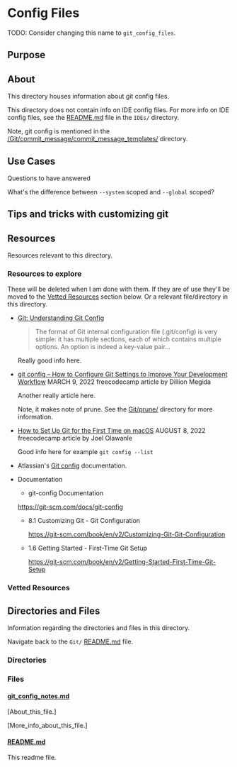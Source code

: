 # Config Files

TODO: Consider changing this name to `git_config_files`.

## Purpose

<!-- The purpose of this directory is to [...]. -->

## About

This directory houses information about git config files.

This directory does not contain info on IDE config files. For more info on IDE config files, see the [README.md](../../IDEs/README.md) file in the `IDEs/` directory.

Note, git config is mentioned in the [/Git/commit_message/commit_message_templates/](../commit_message/commit_message_templates/) directory.

## Use Cases

Questions to have answered

What's the difference between `--system` scoped and `--global` scoped?

## Tips and tricks with customizing git

## Resources

Resources relevant to this directory.

### Resources to explore

These will be deleted when I am done with them. If they are of use they'll be moved to the [Vetted Resources](#vetted-resources) section below. Or a relevant file/directory in this directory.

- [Git: Understanding Git Config](https://mincong.io/2018/07/29/git-understanding-git-config/)

  > The format of Git internal configuration file (.git/config) is very simple: it has multiple sections, each of which contains multiple options. An option is indeed a key-value pair...

  Really good info here.

- [git config – How to Configure Git Settings to Improve Your Development Workflow](https://www.freecodecamp.org/news/git-config-how-to-configure-git-settings/) MARCH 9, 2022 freecodecamp article by Dillion Megida

  Another really article here.

  Note, it makes note of prune. See the [Git/prune/](https://github.com/JamieBort/LearningDirectory/tree/master/Git/prune) directory for more information.

- [How to Set Up Git for the First Time on macOS](https://www.freecodecamp.org/news/setup-git-on-mac/) AUGUST 8, 2022 freecodecamp article by Joel Olawanle

  Good info here for example `git config --list`

- Atlassian's [Git config](https://www.atlassian.com/git/tutorials/setting-up-a-repository/git-config) documentation.

- Documentation

  - git-config Documentation

  https://git-scm.com/docs/git-config

  - 8.1 Customizing Git - Git Configuration

    https://git-scm.com/book/en/v2/Customizing-Git-Git-Configuration

  - 1.6 Getting Started - First-Time Git Setup

    https://git-scm.com/book/en/v2/Getting-Started-First-Time-Git-Setup

### Vetted Resources

## Directories and Files

Information regarding the directories and files in this directory.

Navigate back to the `Git/` [README.md](../README.md) file.

### Directories

<!-- #### [directory_name/](./path_to_directory)

[About_this_directory.]

[More_info_about_this_directory.]

The `directory_name/` [README.md](./directory_name/README.md) file. -->

### Files

#### [git_config_notes.md](./git_config_notes.md)

[About_this_file.]

[More_info_about_this_file.]

#### [README.md](./README.md)

This readme file.
